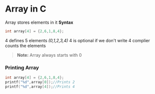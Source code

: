 # Array in C
Array stores elements in it
**Syntax**
```C
int array[4] = {2,6,1,8,4};
```
4 defines 5 elements *(0,1,2,3,4)*
4 is optional if we don't write 4 complier counts the elements
> **Note:**  Array always starts with 0 

### Printing Array
```C
int array[4] = {2,6,1,8,4};
printf("%d",array[0]);//Prints 2
printf("%d",array[4]);//Prints 4
```